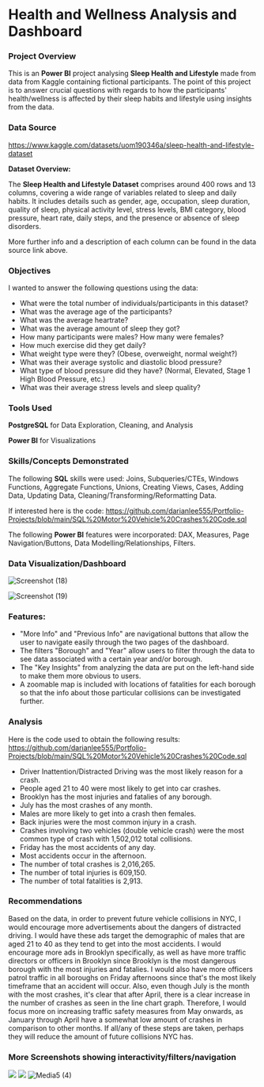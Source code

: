 # Health and Wellness Analysis and Dashboard

### Project Overview

This is an **Power BI** project analysing **Sleep Health and Lifestyle** made from data from Kaggle containing fictional participants. The point of this project is to answer crucial questions with regards to how the participants' health/wellness is affected by their sleep habits and lifestyle using insights from the data.

### Data Source

https://www.kaggle.com/datasets/uom190346a/sleep-health-and-lifestyle-dataset

**Dataset Overview:**

The **Sleep Health and Lifestyle Dataset** comprises around 400 rows and 13 columns, covering a wide range of variables related to sleep and daily habits. It includes details such as gender, age, occupation, sleep duration, quality of sleep, physical activity level, stress levels, BMI category, blood pressure, heart rate, daily steps, and the presence or absence of sleep disorders. 

More further info and a description of each column can be found in the data source link above.


### Objectives

I wanted to answer the following questions using the data:

* What were the total number of individuals/participants in this dataset?
* What was the average age of the participants?
* What was the average heartrate?
* What was the average amount of sleep they got?
* How many participants were males? How many were females?
* How much exercise did they get daily?
* What weight type were they? (Obese, overweight, normal weight?)
* What was their average systolic and diastolic blood pressure?
* What type of blood pressure did they have? (Normal, Elevated, Stage 1 High Blood Pressure, etc.) 
* What was their average stress levels and sleep quality? 

### Tools Used

**PostgreSQL** for Data Exploration, Cleaning, and Analysis

**Power BI** for Visualizations

### Skills/Concepts Demonstrated

The following **SQL** skills were used: Joins, Subqueries/CTEs, Windows Functions, Aggregate Functions, Unions, Creating Views, Cases, Adding Data, Updating Data, 
Cleaning/Transforming/Reformatting Data.

If interested here is the code: https://github.com/darianlee555/Portfolio-Projects/blob/main/SQL%20Motor%20Vehicle%20Crashes%20Code.sql

The following **Power BI** features were incorporated: DAX, Measures, Page Navigation/Buttons, Data Modelling/Relationships, Filters.

### Data Visualization/Dashboard


![Screenshot (18)](https://github.com/darianlee555/Portfolio-Projects/assets/145151765/8381b284-ebda-4cf9-8d33-370d13ba8cf8)

![Screenshot (19)](https://github.com/darianlee555/Portfolio-Projects/assets/145151765/257386b4-4b9e-4a12-834e-9e1a69e44b47)

### Features:
- "More Info" and "Previous Info" are navigational buttons that allow the user to navigate easily through the two pages of the dashboard.
- The filters "Borough" and "Year" allow users to filter through the data to see data associated with a certain year and/or borough.
- The "Key Insights" from analyzing the data are put on the left-hand side to make them more obvious to users.
- A zoomable map is included with locations of fatalities for each borough so that the info about those particular collisions can be investigated further. 

### Analysis
Here is the code used to obtain the following results: https://github.com/darianlee555/Portfolio-Projects/blob/main/SQL%20Motor%20Vehicle%20Crashes%20Code.sql
- Driver Inattention/Distracted Driving was the most likely reason for a crash.
- People aged 21 to 40 were most likely to get into car crashes.
- Brooklyn has the most injuries and fatalies of any borough.
- July has the most crashes of any month.
- Males are more likely to get into a crash then females.
- Back injuries were the most common injury in a crash.
- Crashes involving two vehicles (double vehicle crash) were the most common type of crash with 1,502,012 total collisions.
- Friday has the most accidents of any day.
- Most accidents occur in the afternoon.
- The number of total crashes is 2,016,265.
- The number of total injuries is 609,150.
- The number of total fatalities is 2,913.

### Recommendations
Based on the data, in order to prevent future vehicle collisions in NYC, I would encourage more advertisements about the dangers of distracted driving. I would have these ads target the demographic of males that are aged 21 to 40 as they tend to get into the most accidents. I would encourage more ads in Brooklyn specifically, as well as have more traffic directors or officers in Brooklyn since Brooklyn is the most dangerous borough with the most injuries and fatalies. I would also have more officers patrol traffic in all boroughs on Friday afternoons since that's the most likely timeframe that an accident will occur. Also, even though July is the month with the most crashes, it's clear that after April, there is a clear increase in the number of crashes as seen in the line chart graph. Therefore, I would focus more on increasing traffic safety measures from May onwards, as January through April have a somewhat low amount of crashes in comparison to other months. If all/any of these steps are taken, perhaps they will reduce the amount of future collisions NYC has. 

### More Screenshots showing interactivity/filters/navigation
![](Media3.gif)
![](Media4.gif)
![Media5 (4)](https://github.com/darianlee555/Portfolio-Projects/assets/145151765/c724bed6-9265-4e71-9f03-65f8764e4f46)
